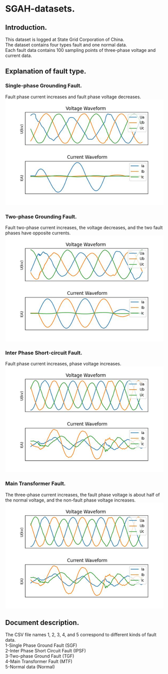 # SGAH-datasets.
## Introduction.
This dataset is logged at State Grid Corporation of China.  
The dataset contains four types fault and one normal data.  
Each fault data contains 100 sampling points of three-phase voltage and current data.  
## Explanation of fault type.
### Single-phase Grounding Fault.  
Fault phase current increases and fault phase voltage decreases.  
![SGF](/images/SGF.jpg)
### Two-phase Grounding Fault.  
Fault two-phase current increases, the voltage decreases, and the two fault phases have opposite currents.  
![TGF](/images/TPF.jpg)  
### Inter Phase Short-circuit Fault.  
Fault phase current increases, phase voltage increases.  
![TGF](/images/IPSF.jpg)    
### Main Transformer Fault.  
The three-phase current increases, the fault phase voltage is about half of the normal voltage, and the non-fault phase voltage increases.  
![MTF](/images/IPSF.jpg)  
## Document description.  
The CSV file names 1, 2, 3, 4, and 5 correspond to different kinds of fault data.     
      1-Single Phase Ground Fault (SGF)     
      2-Inter Phase Short Circuit Fault (IPSF)     
      3-Two-phase Ground Fault (TGF)      
      4-Main Transformer Fault (MTF)      
      5-Normal data (Normal)    

